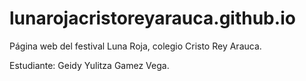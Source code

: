 # lunarojacristoreyarauca.github.io

Página web del festival Luna Roja, colegio Cristo Rey Arauca.

Estudiante: Geidy Yulitza Gamez Vega.
